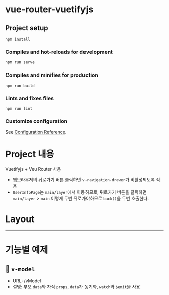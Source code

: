 # vue-router-vuetifyjs

## Project setup
```
npm install
```

### Compiles and hot-reloads for development
```
npm run serve
```

### Compiles and minifies for production
```
npm run build
```

### Lints and fixes files
```
npm run lint
```

### Customize configuration
See [Configuration Reference](https://cli.vuejs.org/config/).

# Project 내용
Vuetifyjs + Veu Router 사용

- 웹브라우저의 뒤로가기 버튼 클릭하면 `v-navigation-drawer`가 비활성되도록 적용
- `UserInfoPage`는 `main/layer`에서 이동하므로, 뒤로가기 버튼을 클릭하면 `main/layer` > `main` 이렇게 두번 뒤로가야하므로 `back()`을 두번 호출한다.

# Layout


---
# 기능별 예제

## 🍔 `v-model`
- URL: /vModel
- 설명: 부모 `data`와 자식  `props`, `data`가 동기화, `watch`와 `$emit`을 사용 
